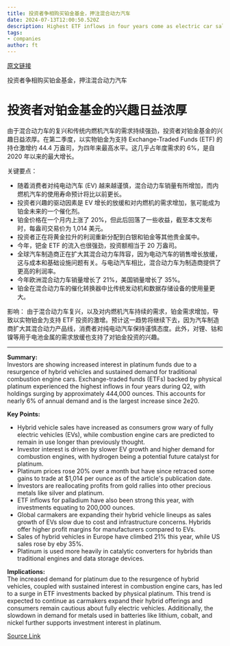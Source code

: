 ```yaml
---
title: 投资者争相购买铂金基金，押注混合动力汽车
date: 2024-07-13T12:00:50.520Z
description: Highest ETF inflows in four years come as electric car sales flag
tags: 
- companies
author: ft
---
```


[原文链接](https://ft.com/content/093de4a4-317b-4309-8f41-e4de2abf3c39)

投资者争相购买铂金基金，押注混合动力汽车

# 投资者对铂金基金的兴趣日益浓厚

由于混合动力车的复兴和传统内燃机汽车的需求持续强劲，投资者对铂金基金的兴趣日益浓厚。在第二季度，以实物铂金为支持 Exchange-Traded Funds (ETF) 的持仓激增约 44.4 万盎司，为四年来最高水平。这几乎占年度需求的 6%，是自 2020 年以来的最大增长。

关键要点：
- 随着消费者对纯电动汽车 (EV) 越来越谨慎，混合动力车销量有所增加，而内燃机汽车的使用寿命预计将比以前更长。
- 投资者兴趣的驱动因素是 EV 增长的放缓和对内燃机的需求增加，氢可能成为铂金未来的一个催化剂。
- 铂金价格在一个月内上涨了 20%，但此后回落了一些收益，截至本文发布时，每盎司交易价为 1,014 美元。
- 投资者正在将黄金拉升的利润重新分配到白银和铂金等其他贵金属中。
- 今年，钯金 ETF 的流入也很强劲，投资额相当于 20 万盎司。
- 全球汽车制造商正在扩大其混合动力车阵容，因为电动汽车的销售增长放缓，这与成本和基础设施问题有关。与电动汽车相比，混合动力车为制造商提供了更高的利润率。
- 今年欧洲混合动力车销量增长了 21%，美国销量增长了 35%。
- 铂金在混合动力车的催化转换器中比传统发动机和数据存储设备的使用量更大。

影响：
由于混合动力车复兴，以及对内燃机汽车持续的需求，铂金需求增加，导致以实物铂金为支持 ETF 投资的激增。预计这一趋势将继续下去，因为汽车制造商扩大其混合动力产品线，消费者对纯电动汽车保持谨慎态度。此外，对锂、钴和镍等用于电池金属的需求放缓也支持了对铂金投资的兴趣。

---

 **Summary:**  
Investors are showing increased interest in platinum funds due to a resurgence of hybrid vehicles and sustained demand for traditional combustion engine cars. Exchange-traded funds (ETFs) backed by physical platinum experienced the highest inflows in four years during Q2, with holdings surging by approximately 444,000 ounces. This accounts for nearly 6% of annual demand and is the largest increase since 2e20.

**Key Points:**  
- Hybrid vehicle sales have increased as consumers grow wary of fully electric vehicles (EVs), while combustion engine cars are predicted to remain in use longer than previously thought.
- Investor interest is driven by slower EV growth and higher demand for combustion engines, with hydrogen being a potential future catalyst for platinum.
- Platinum prices rose 20% over a month but have since retraced some gains to trade at $1,014 per ounce as of the article's publication date.
- Investors are reallocating profits from gold rallies into other precious metals like silver and platinum.
- ETF inflows for palladium have also been strong this year, with investments equating to 200,000 ounces.
- Global carmakers are expanding their hybrid vehicle lineups as sales growth of EVs slow due to cost and infrastructure concerns. Hybrids offer higher profit margins for manufacturers compared to EVs.
- Sales of hybrid vehicles in Europe have climbed 21% this year, while US sales rose by eby 35%.
- Platinum is used more heavily in catalytic converters for hybrids than traditional engines and data storage devices.

**Implications:**  
The increased demand for platinum due to the resurgence of hybrid vehicles, coupled with sustained interest in combustion engine cars, has led to a surge in ETF investments backed by physical platinum. This trend is expected to continue as carmakers expand their hybrid offerings and consumers remain cautious about fully electric vehicles. Additionally, the slowdown in demand for metals used in batteries like lithium, cobalt, and nickel further supports investment interest in platinum.

[Source Link](https://ft.com/content/093de4a4-317b-4309-8f41-e4de2abf3c39)

